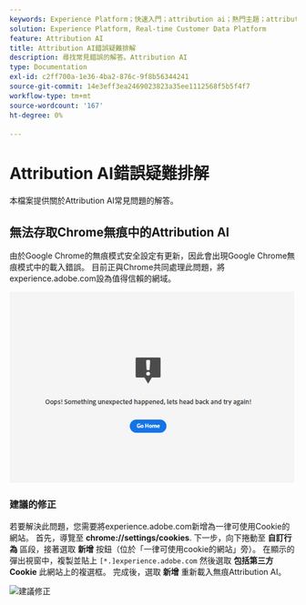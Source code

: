 ```yaml
---
keywords: Experience Platform；快速入門；attribution ai；熱門主題；attribution ai輸入；attribution ai輸出；attribution ai疑難排解；attribution ai錯誤
solution: Experience Platform, Real-time Customer Data Platform
feature: Attribution AI
title: Attribution AI錯誤疑難排解
description: 尋找常見錯誤的解答。Attribution AI
type: Documentation
exl-id: c2ff700a-1e36-4ba2-876c-9f8b56344241
source-git-commit: 14e3eff3ea2469023823a35ee1112568f5b5f4f7
workflow-type: tm+mt
source-wordcount: '167'
ht-degree: 0%

---
```


# Attribution AI錯誤疑難排解

本檔案提供關於Attribution AI常見問題的解答。

## 無法存取Chrome無痕中的Attribution AI

由於Google Chrome的無痕模式安全設定有更新，因此會出現Google Chrome無痕模式中的載入錯誤。 目前正與Chrome共同處理此問題，將experience.adobe.com設為值得信賴的網域。

<img src="./images/faq/error.PNG" width="500" /><br />

### 建議的修正

若要解決此問題，您需要將experience.adobe.com新增為一律可使用Cookie的網站。 首先，導覽至 **chrome://settings/cookies**. 下一步，向下捲動至 **自訂行為** 區段，接著選取 **新增** 按鈕（位於「一律可使用cookie的網站」旁）。 在顯示的彈出視窗中，複製並貼上 `[*.]experience.adobe.com` 然後選取 **包括第三方Cookie** 此網站上的複選框。 完成後，選取 **新增** 重新載入無痕Attribution AI。

![建議修正](./images/faq/cookies2.gif)
